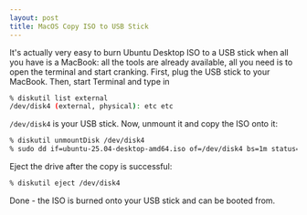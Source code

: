 ```yaml
---
layout: post
title: MacOS Copy ISO to USB Stick
---
```


It's actually very easy to burn Ubuntu Desktop ISO to a USB stick when
all you have is a MacBook: all the tools are already available, all you need
is to open the terminal and start cranking. First, plug the USB stick to
your MacBook. Then, start Terminal and type in
```bash
% diskutil list external
/dev/disk4 (external, physical): etc etc
```
`/dev/disk4` is your USB stick. Now, unmount it and copy the ISO onto it:
```bash
% diskutil unmountDisk /dev/disk4
% sudo dd if=ubuntu-25.04-desktop-amd64.iso of=/dev/disk4 bs=1m status=progress
```
Eject the drive after the copy is successful:
```bash
% diskutil eject /dev/disk4
```
Done - the ISO is burned onto your USB stick and can be booted from.
